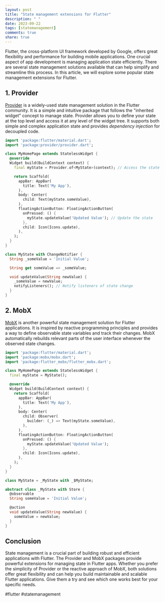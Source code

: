 ```yaml
---
layout: post
title: "State management extensions for Flutter"
description: " "
date: 2023-09-22
tags: [statemanagement]
comments: true
share: true
---
```


Flutter, the cross-platform UI framework developed by Google, offers great flexibility and performance for building mobile applications. One crucial aspect of app development is managing application state efficiently. There are several state management solutions available that can help simplify and streamline this process. In this article, we will explore some popular state management extensions for Flutter.

## 1. Provider

[Provider](https://pub.dev/packages/provider) is a widely-used state management solution in the Flutter community. It is a simple and intuitive package that follows the "inherited widget" concept to manage state. Provider allows you to define your state at the top level and access it at any level of the widget tree. It supports both simple and complex application state and provides *dependency injection* for decoupled code.

```dart
import 'package:flutter/material.dart';
import 'package:provider/provider.dart';

class MyHomePage extends StatelessWidget {
  @override
  Widget build(BuildContext context) {
    final myState = Provider.of<MyState>(context); // Access the state

    return Scaffold(
      appBar: AppBar(
        title: Text('My App'),
      ),
      body: Center(
        child: Text(myState.someValue),
      ),
      floatingActionButton: FloatingActionButton(
        onPressed: () {
          myState.updateValue('Updated Value'); // Update the state
        },
        child: Icon(Icons.update),
      ),
    );
  }
}

class MyState with ChangeNotifier {
  String _someValue = 'Initial Value';

  String get someValue => _someValue;

  void updateValue(String newValue) {
    _someValue = newValue;
    notifyListeners(); // Notify listeners of state change
  }
}
```

## 2. MobX

[MobX](https://pub.dev/packages/mobx) is another powerful state management solution for Flutter applications. It is inspired by reactive programming principles and provides a way to define observable state variables and track their changes. MobX automatically rebuilds relevant parts of the user interface whenever the observed state changes.

```dart
import 'package:flutter/material.dart';
import 'package:mobx/mobx.dart';
import 'package:flutter_mobx/flutter_mobx.dart';

class MyHomePage extends StatelessWidget {
  final myState = MyState();

  @override
  Widget build(BuildContext context) {
    return Scaffold(
      appBar: AppBar(
        title: Text('My App'),
      ),
      body: Center(
        child: Observer(
          builder: (_) => Text(myState.someValue),
        ),
      ),
      floatingActionButton: FloatingActionButton(
        onPressed: () {
          myState.updateValue('Updated Value');
        },
        child: Icon(Icons.update),
      ),
    );
  }
}

class MyState = _MyState with _$MyState;

abstract class _MyState with Store {
  @observable
  String someValue = 'Initial Value';

  @action
  void updateValue(String newValue) {
    someValue = newValue;
  }
}
```

## Conclusion

State management is a crucial part of building robust and efficient applications with Flutter. The Provider and MobX packages provide powerful extensions for managing state in Flutter apps. Whether you prefer the simplicity of Provider or the reactive approach of MobX, both solutions offer great flexibility and can help you build maintainable and scalable Flutter applications. Give them a try and see which one works best for your specific needs.

#flutter #statemanagement